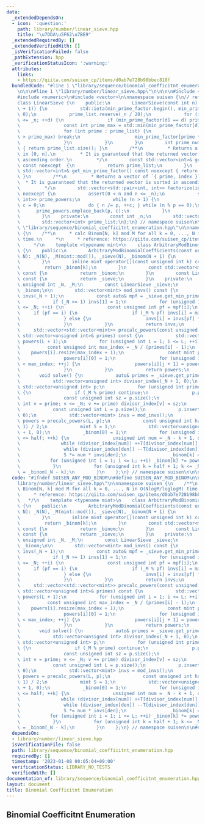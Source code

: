 ```yaml
---
data:
  _extendedDependsOn:
  - icon: ':question:'
    path: library/number/linear_sieve.hpp
    title: "\u7DDA\u5F62\u7BE9"
  _extendedRequiredBy: []
  _extendedVerifiedWith: []
  _isVerificationFailed: false
  _pathExtension: hpp
  _verificationStatusIcon: ':warning:'
  attributes:
    links:
    - https://qiita.com/suisen_cp/items/d0ab7e728b98bbec818f
  bundledCode: "#line 1 \"library/sequence/binomial_coefficitnt_enumeration.hpp\"\n\
    \n\n\n#line 1 \"library/number/linear_sieve.hpp\"\n\n\n\n#include <cassert>\n\
    #include <numeric>\n#include <vector>\n\nnamespace suisen {\n// referece: https://37zigen.com/linear-sieve/\n\
    class LinearSieve {\n    public:\n        LinearSieve(const int n) : _n(n), min_prime_factor(std::vector<int>(n\
    \ + 1)) {\n            std::iota(min_prime_factor.begin(), min_prime_factor.end(),\
    \ 0);\n            prime_list.reserve(_n / 20);\n            for (int d = 2; d\
    \ <= _n; ++d) {\n                if (min_prime_factor[d] == d) prime_list.push_back(d);\n\
    \                const int prime_max = std::min(min_prime_factor[d], _n / d);\n\
    \                for (int prime : prime_list) {\n                    if (prime\
    \ > prime_max) break;\n                    min_prime_factor[prime * d] = prime;\n\
    \                }\n            }\n        }\n        int prime_num() const noexcept\
    \ { return prime_list.size(); }\n        /**\n         * Returns a vector of primes\
    \ in [0, n].\n         * It is guaranteed that the returned vector is sorted in\
    \ ascending order.\n         */\n        const std::vector<int>& get_prime_list()\
    \ const noexcept  {\n            return prime_list;\n        }\n        const\
    \ std::vector<int>& get_min_prime_factor() const noexcept { return min_prime_factor;\
    \ }\n        /**\n         * Returns a vector of `{ prime, index }`.\n       \
    \  * It is guaranteed that the returned vector is sorted in ascending order.\n\
    \         */\n        std::vector<std::pair<int, int>> factorize(int n) const\
    \ noexcept {\n            assert(0 < n and n <= _n);\n            std::vector<std::pair<int,\
    \ int>> prime_powers;\n            while (n > 1) {\n                int p = min_prime_factor[n],\
    \ c = 0;\n                do { n /= p, ++c; } while (n % p == 0);\n          \
    \      prime_powers.emplace_back(p, c);\n            }\n            return prime_powers;\n\
    \        }\n    private:\n        const int _n;\n        std::vector<int> min_prime_factor;\n\
    \        std::vector<int> prime_list;\n};\n} // namespace suisen\n\n\n#line 5\
    \ \"library/sequence/binomial_coefficitnt_enumeration.hpp\"\n\nnamespace suisen\
    \ {\n    /**\n     * calc Binom[N, k] mod M for all k = 0, ..., N in O(NlogM/loglogM)\
    \ time.\n     *\n     * reference: https://qiita.com/suisen_cp/items/d0ab7e728b98bbec818f\n\
    \     */\n    template <typename mint>\n    class ArbitraryModBinomialCoefficients\
    \ {\n    public:\n        ArbitraryModBinomialCoefficients(const unsigned int\
    \ N): _N(N), _M(mint::mod()), _sieve(N), _binom(N + 1) {\n            solve();\n\
    \        }\n        inline mint operator[](const unsigned int k) const {\n   \
    \         return _binom[k];\n        }\n        const std::vector<mint>& get_coeffs()\
    \ const {\n            return _binom;\n        }\n        const LinearSieve& get_sieve()\
    \ const {\n            return _sieve;\n        }\n    private:\n        const\
    \ unsigned int _N, _M;\n        const LinearSieve _sieve;\n        std::vector<mint>\
    \ _binom;\n\n        std::vector<mint> mod_invs() const {\n            std::vector<mint>\
    \ invs(_N + 1);\n            const auto& mpf = _sieve.get_min_prime_factor();\n\
    \            if (_N >= 1) invs[1] = 1;\n            for (unsigned int i = 2; i\
    \ <= _N; ++i) {\n                const unsigned int pf = mpf[i];\n           \
    \     if (pf == i) {\n                    if (_M % pf) invs[i] = mint(i).inv();\n\
    \                } else {\n                    invs[i] = invs[pf] * invs[i / pf];\n\
    \                }\n            }\n            return invs;\n        }\n\n   \
    \     std::vector<std::vector<mint>> precalc_powers(const unsigned int L, const\
    \ std::vector<unsigned int>& primes) const {\n            std::vector<std::vector<mint>>\
    \ powers(L + 1);\n            for (unsigned int i = 1; i <= L; ++i) {\n      \
    \          const unsigned int max_index = _N / (primes[i] - 1);\n            \
    \    powers[i].resize(max_index + 1);\n                const mint pi = primes[i];\n\
    \                powers[i][0] = 1;\n                for (unsigned int j = 0; j\
    \ < max_index; ++j) {\n                    powers[i][j + 1] = powers[i][j] * pi;\n\
    \                }\n            }\n            return powers;\n        }\n\n \
    \       void solve() {\n            auto& primes = _sieve.get_prime_list();\n\
    \            std::vector<unsigned int> divisor_index(_N + 1, 0);\n           \
    \ std::vector<unsigned int> p;\n            for (unsigned int prime : primes)\
    \ {\n                if (_M % prime) continue;\n                p.push_back(prime);\n\
    \                const unsigned int sz = p.size();\n                for (unsigned\
    \ int v = prime; v <= _N; v += prime) divisor_index[v] = sz;\n            }\n\
    \            const unsigned int L = p.size();\n            p.insert(p.begin(),\
    \ 0);\n            std::vector<mint> invs = mod_invs();\n            std::vector<std::vector<mint>>\
    \ powers = precalc_powers(L, p);\n            const unsigned int half = (_N +\
    \ 1) / 2;\n            mint S = 1;\n            std::vector<unsigned int> T(L\
    \ + 1, 0);\n            _binom[0] = 1;\n            for (unsigned int k = 1; k\
    \ <= half; ++k) {\n                unsigned int num = _N - k + 1, den = k;\n \
    \               while (divisor_index[num]) ++T[divisor_index[num]], num /= p[divisor_index[num]];\n\
    \                while (divisor_index[den]) --T[divisor_index[den]], den /= p[divisor_index[den]];\n\
    \                S *= num * invs[den];\n                _binom[k] = S;\n     \
    \           for (unsigned int i = 1; i <= L; ++i) _binom[k] *= powers[i][T[i]];\n\
    \            }\n            for (unsigned int k = half + 1; k <= _N; ++k) _binom[k]\
    \ = _binom[_N - k];\n        }\n    };\n} // namespace suisen\n\n\n"
  code: "#ifndef SUISEN_ANY_MOD_BINOM\n#define SUISEN_ANY_MOD_BINOM\n\n#include \"\
    library/number/linear_sieve.hpp\"\n\nnamespace suisen {\n    /**\n     * calc\
    \ Binom[N, k] mod M for all k = 0, ..., N in O(NlogM/loglogM) time.\n     *\n\
    \     * reference: https://qiita.com/suisen_cp/items/d0ab7e728b98bbec818f\n  \
    \   */\n    template <typename mint>\n    class ArbitraryModBinomialCoefficients\
    \ {\n    public:\n        ArbitraryModBinomialCoefficients(const unsigned int\
    \ N): _N(N), _M(mint::mod()), _sieve(N), _binom(N + 1) {\n            solve();\n\
    \        }\n        inline mint operator[](const unsigned int k) const {\n   \
    \         return _binom[k];\n        }\n        const std::vector<mint>& get_coeffs()\
    \ const {\n            return _binom;\n        }\n        const LinearSieve& get_sieve()\
    \ const {\n            return _sieve;\n        }\n    private:\n        const\
    \ unsigned int _N, _M;\n        const LinearSieve _sieve;\n        std::vector<mint>\
    \ _binom;\n\n        std::vector<mint> mod_invs() const {\n            std::vector<mint>\
    \ invs(_N + 1);\n            const auto& mpf = _sieve.get_min_prime_factor();\n\
    \            if (_N >= 1) invs[1] = 1;\n            for (unsigned int i = 2; i\
    \ <= _N; ++i) {\n                const unsigned int pf = mpf[i];\n           \
    \     if (pf == i) {\n                    if (_M % pf) invs[i] = mint(i).inv();\n\
    \                } else {\n                    invs[i] = invs[pf] * invs[i / pf];\n\
    \                }\n            }\n            return invs;\n        }\n\n   \
    \     std::vector<std::vector<mint>> precalc_powers(const unsigned int L, const\
    \ std::vector<unsigned int>& primes) const {\n            std::vector<std::vector<mint>>\
    \ powers(L + 1);\n            for (unsigned int i = 1; i <= L; ++i) {\n      \
    \          const unsigned int max_index = _N / (primes[i] - 1);\n            \
    \    powers[i].resize(max_index + 1);\n                const mint pi = primes[i];\n\
    \                powers[i][0] = 1;\n                for (unsigned int j = 0; j\
    \ < max_index; ++j) {\n                    powers[i][j + 1] = powers[i][j] * pi;\n\
    \                }\n            }\n            return powers;\n        }\n\n \
    \       void solve() {\n            auto& primes = _sieve.get_prime_list();\n\
    \            std::vector<unsigned int> divisor_index(_N + 1, 0);\n           \
    \ std::vector<unsigned int> p;\n            for (unsigned int prime : primes)\
    \ {\n                if (_M % prime) continue;\n                p.push_back(prime);\n\
    \                const unsigned int sz = p.size();\n                for (unsigned\
    \ int v = prime; v <= _N; v += prime) divisor_index[v] = sz;\n            }\n\
    \            const unsigned int L = p.size();\n            p.insert(p.begin(),\
    \ 0);\n            std::vector<mint> invs = mod_invs();\n            std::vector<std::vector<mint>>\
    \ powers = precalc_powers(L, p);\n            const unsigned int half = (_N +\
    \ 1) / 2;\n            mint S = 1;\n            std::vector<unsigned int> T(L\
    \ + 1, 0);\n            _binom[0] = 1;\n            for (unsigned int k = 1; k\
    \ <= half; ++k) {\n                unsigned int num = _N - k + 1, den = k;\n \
    \               while (divisor_index[num]) ++T[divisor_index[num]], num /= p[divisor_index[num]];\n\
    \                while (divisor_index[den]) --T[divisor_index[den]], den /= p[divisor_index[den]];\n\
    \                S *= num * invs[den];\n                _binom[k] = S;\n     \
    \           for (unsigned int i = 1; i <= L; ++i) _binom[k] *= powers[i][T[i]];\n\
    \            }\n            for (unsigned int k = half + 1; k <= _N; ++k) _binom[k]\
    \ = _binom[_N - k];\n        }\n    };\n} // namespace suisen\n\n#endif // SUISEN_ANY_MOD_BINOM\n"
  dependsOn:
  - library/number/linear_sieve.hpp
  isVerificationFile: false
  path: library/sequence/binomial_coefficitnt_enumeration.hpp
  requiredBy: []
  timestamp: '2023-01-08 00:05:04+09:00'
  verificationStatus: LIBRARY_NO_TESTS
  verifiedWith: []
documentation_of: library/sequence/binomial_coefficitnt_enumeration.hpp
layout: document
title: Binomial Coefficitnt Enumeration
---
```

## Binomial Coefficitnt Enumeration
